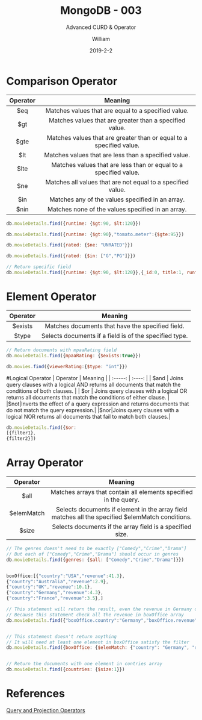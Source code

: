 ﻿---
layout:     post
title:      MongoDB - 003
subtitle:   Advanced CURD & Operator 
date:       2019-2-2
author:     William
header-img: img/post-bg-universe.jpg
catalog: true
tags:
    - MongoDB
    - CURD
    - Operator
---
<script type="text/x-mathjax-config">
  MathJax.Hub.Config({
    tex2jax: { 
      inlineMath: [['$','$'], ['\\(','\\)']],
      processEscapes: true
    }
  });
  </script>
<script type="text/javascript" async
  src="https://cdnjs.cloudflare.com/ajax/libs/mathjax/2.7.5/MathJax.js?config=TeX-MML-AM_CHTML">
</script>

# Comparison Operator
| Operator   |  Meaning  |
| :-----:  | :----:  |
|   \$eq   |   Matches values that are equal to a specified value.   |
|    \$gt    |  Matches values that are greater than a specified value.  |
|\$gte|Matches values that are greater than or equal to a specified value.|
|\$lt|Matches values that are less than a specified value.|
|\$lte|Matches values that are less than or equal to a specified value.|
|\$ne|Matches all values that are not equal to a specified value.|
|\$in|Matches any of the values specified in an array.|
|\$nin|Matches none of the values specified in an array.|

```js
db.movieDetails.find({runtime: {$gt:90, $lt:120}})

db.movieDetails.find({runtime: {$gt:90},"tomato.meter":{$gte:95}})

db.movieDetails.find({rated: {$ne: "UNRATED"}})

db.movieDetails.find({rated: {$in: ["G","PG"]}})

// Return specific field
db.movieDetails.find({runtime: {$gt:90, $lt:120}},{_id:0, title:1, runtime:1})
```


# Element Operator
| Operator   |  Meaning  |
| :-----:  | :----:  |
|   \$exists   |   Matches documents that have the specified field.   |
|    \$type    |  Selects documents if a field is of the specified type.  |

```js
// Return documents with mpaaRating field
db.movieDetails.find({mpaaRating: {$exists:true}})

db.movies.find({viewerRating:{$type: "int"}})

```

#Logical Operator
| Operator   |  Meaning  |
| :-----:  | :----:  |
|   \$and   | Joins query clauses with a logical AND returns all documents that match the conditions of both clauses.  |
|    \$or   |  Joins query clauses with a logical OR returns all documents that match the conditions of either clause.  |
|\$not|Inverts the effect of a query expression and returns documents that do not match the query expression.|
|\$nor|Joins query clauses with a logical NOR returns all documents that fail to match both clauses.|

```js
db.movieDetails.find({$or: 
[{filter1},
{filter2}])
```

# Array Operator
| Operator   |  Meaning  |
| :-----:  | :----:  |
|   \$all   |   Matches arrays that contain all elements specified in the query.   |
|    \$elemMatch    |  Selects documents if element in the array field matches all the specified $elemMatch conditions.  |
|\$size|Selects documents if the array field is a specified size.|

```js
// The genres doesn't need to be exactly ["Comedy","Crime","Drama"]
// But each of ["Comedy","Crime","Drama"] should occur in genres
db.movieDetails.find({genres: {$all: ["Comedy","Crime","Drama"]}})


boxOffice:[{"country":"USA","revenue":41.3},
{"country":"Australia","revenue":2.9},
{"country":"UK","revenue":10.1},
{"country":"Germany","revenue":4.3},
{"country":"France","revenue":3.5},]

// This statement will return the result, even the revenue in Germany doesn't larger than 17
// Because this statement check all the revenue in boxOffice array
db.movieDetails.find({"boxOffice.country":"Germany","boxOffice.revenue":{$gt: 17}})


// This statement doesn't return anything
// It will need at least one element in boxOffice satisfy the filter
db.movieDetails.find({boxOffice: {$elemMatch: {"country": "Germany", "revenue":{$gt: 17}}}})


// Return the documents with one element in contries array
db.movieDetails.find({countries: {$size:1}})

```

# References
[Query and Projection Operators
](https://docs.mongodb.com/manual/reference/operator/query/)







